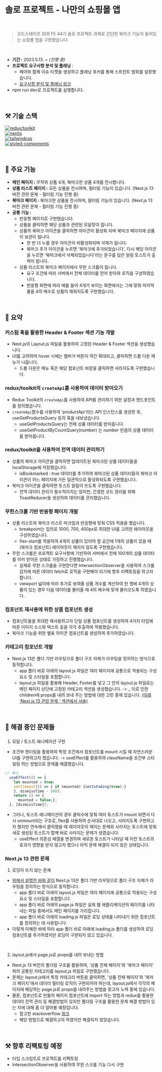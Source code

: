 # 솔로 프로젝트 - 나만의 쇼핑몰 앱 

<br>

> 코드스테이츠 SEB FE 44기 솔로 프로젝트 과제로 간단한 북마크 기능이 들어있는 쇼핑몰 앱을 구현했습니다.

<br>

- __기간 :__ 2023.5.13. ~ _(진행 중)_
- __프로젝트 요구사항 분석 및 플래닝__ : 
    - 페어와 함께 이슈 티켓을 생성하고 플래닝 포커를 통해 스프린트 범위를 설정했습니다.
    - [요구사항 분석 및 플래닝 링크](https://github.com/users/Doyu-Lee/projects/2)
- npm run dev로 프로젝트를 실행합니다.

<br>

## ⚒ 기술 스택
[![redux/toolkit](https://img.shields.io/badge/redux/toolkit-%2300BFFF?style=plastic&logo=redux&logoColor=white)](https://redux-toolkit.js.org/) <br>
[![nextjs](https://img.shields.io/badge/nextjs-%23000000?style=plastic&logo=next.js&logoColor=white)](https://nextjs.org/)<br>
[![tailwindcss](https://img.shields.io/badge/tailwindcss-%231572B6?style=plastic&logo=tailwind-css&logoColor=white)](https://tailwindcss.com/)<br>
[![styled-components](https://img.shields.io/badge/styled--components-%23DB7093?style=plastic&logo=styled-components&logoColor=white)](https://styled-components.com/)<br>

<br>

## 📢 주요 기능 

- __메인 페이지 :__ 무작위 상품 4개, 북마크한 상품 4개를 전시합니다.
- __상품 리스트 페이지 :__ 모든 상품을 전시하며, 필터링 기능이 있습니다. (Next.js 13 버전 관련 문제 - 필터링 기능 진행 중)
- __북마크 페이지 :__ 북마크한 상품을 전시하며, 필터링 기능이 있습니다. (Next.js 13 버전 관련 문제 - 필터링 기능 진행 중)
- __공통 기능 :__ 
  - 반응형 페이지로 구현했습니다.
  - 상품을 클릭하면 해당 상품과 관련된 모달창이 뜹니다.
  - 상품의 북마크 아이콘을 클릭하면 아이콘이 활성화 되며 북마크 페이지에 상품이 보관이 됩니다. 
    - 한 번 더 누를 경우 아이콘이 비활성화되며 삭제가 됩니다.
    - 북마크 추가 아이콘을 누르면 '북마크에 추가되었습니다', 다시 해당 아이콘을 누르면 '북마크에서 삭제되었습니다'라는 문구를 담은 알림 토스트가 출력이 됩니다. 
  - 상품 리스트와 북마크 페이지에서 무한 스크롤이 됩니다.
    - 요구 조건에 따라 서버에서 전체 데이터를 먼저 받아와 로직을 구성하였습니다.
    - 반응형 화면에 따라 예를 들어 4개가 보이는 화면에서는 그에 맞춰 마지막 줄을 4의 배수로 상품이 채워지도록 구현했습니다.

<br>

## 💬 요약 
### 커스텀 훅을 활용한 Header & Footer 섹션 기능 개발 
- Next.js의 Layout.js 파일을 활용하여 고정된 Header & Footer 섹션을 생성했습니다.
- UI를 고려하여 hover 시에는 햄버거 버튼이 약간 확대되고, 클릭하면 드롭 다운 메뉴가 나옵니다.
  - 드롭 다운은 메뉴 혹은 해당 컴포넌트 바깥을 클릭하면 사라지도록 구현했습니다.

### redux/toolkit의 `createApi`를 사용하여 데이터 받아오기
- Redux Toolkit의 `createApi`를 사용하여 API를 관리하기 위한 설정과 엔드포인트를 정의했습니다.
- `createApi`함수를 사용하여 'productApi'라는 API 인스턴스를 생성한 후, useGetProductsQuery 등의 훅을 내보냈습니다.
  - useGetProductsQuery는 전체 상품 데이터를 받아옵니다.
  - useGetProductByCountQuery(number) 는 number 만큼의 상품 데이터를 받아옵니다. 

### redux/toolkit을 사용하여 전역 데이터 관리하기
- 상품의 북마크 아이콘을 클릭하면 업데이트된 북마크된 상품 데이터들을 localStorage에 저장했습니다.
  - isBookmarked : true 데이터를 추가하여 북마크된 상품 데이터들의 북마크 아이콘이 어느 페이지에 가든 일관적으로 활성화되도록 구현했습니다.
- 북마크 아이콘을 클릭하면 토스트 알림이 뜨도록 구현했습니다.
  - 전역 데이터 관리가 필수적이지는 않지만, 간결한 코드 정리를 위해 ToastReducer을 생성하여 데이터를 관리했습니다.

### 무한스크롤 기반 반응형 페이지 개발
- 상품 리스트와 북마크 리스트 마크업과 반응형에 맞춰 CSS 적용을 했습니다.
  - breakpoint는 임의로 1000, 700, 400px로 최대한 UI를 고려한 레이아웃을 구성하였습니다.
  - flex-start를 적용하여 4개의 상품이 있어야 할 공간에 1개의 상품이 있을 때 (북마크 컴포넌트) 레이아웃이 깨지지 않도록 구현했습니다.
- 무한 스크롤은 프로젝트 요구사항에 기반하여 서버에서 전체 100개의 상품 데이터를 이미 받아온 상태로 가정하고 진행했습니다.
  - 실제로 무한 스크롤을 구현한다면 IntersectionObserver을 사용하여 스크롤 감지에 따른 데이터 fetch로 로직을 구현해야 되기에 향후 리팩토링을 하고자 합니다.
  - viewport 넓이에 따라 추가로 보여줄 상품 개수를 계산하여 한 행에 4개의 상품이 있는 경우 다음 데이터를 불러올 때 4의 배수에 맞게 불러오도록 하였습니다.

### 컴포넌트 재사용에 위한 상품 컴포넌트 생성
- 컴포넌트들을 최대한 재사용하고자 단일 상품 컴포넌트를 생성하여 4가지 타입에 따른 이미지 소스와 텍스트 등을 각각 추출하여 적용했습니다.
- 북마크 기능을 위한 별표 아이콘 컴포넌트를 생성하여 추가하였습니다.

### 카테고리 컴포넌트 개발
- Next.js 13은 폴더 기반 라우팅으로 폴더 구조 자체가 라우팅을 정의하는 방식으로 동작합니다.
  - app 폴더 바로 아래의 layout.js 파일은 여러 페이지에 공통으로 적용되는 구성 요소 및 스타일을 포함합니다.
  - layout.js 파일을 활용해 Header, Footer를 넣고 그 안의 layout.js 파일로는 메인 페이지 상단에 고정된 카테고리 섹션을 생성했습니다.
-> _ 이로 인한 children에 props를 내려 보내 주는 방법에 대한 고민 중에 있습니다. [(아래 'Next.js 13 관련 문제 ' 섹션에서 서술)](#nextjs-13-관련-문제)


<br>

## 💖 해결 중인 문제들

### 
1. 모달 / 토스트 애니메이션 구현
  - 조건부 렌더링을 활용하여 특정 조건에서 컴포넌트를 mount 시킬 때 자연스러운 UI를 구현하고자 했습니다.
  -> useEffect를 활용하여 className을 조건부 스타일링 하는 방법으로 문제를 해결했습니다. 

``` javascript
// 예시
  useEffect(() => {
    let mounted = true;
    setTimeout(() => { if (mounted) {setIsFading(true);}
    }, dismissTime - 500);
    return () => {
      mounted = false;};
  }, [dismissTime]);
```
  - 그러나, 토스트 애니메이션의 경우 클릭수에 맞춰 여러 토스트가 mount 되면서 다시 unmount되는 구조로, flex를 사용하여 순서대로 나오고, 사라지도록 구현하고자 했지만 연속해서 클릭했을 때 레이아웃이 깨지는 문제와 사라지는 토스트에 맞춰 새로 생성된 토스트가 함께 바로 사라지는 문제가 생겼습니다.
    - useEffect 의존성 배열을 변경하여 새로운 토스트가 나타날 때 이전 토스트의 효과가 영향을 받지 않고자 했으나 아직 문제 해결이 되지 않은 상태입니다.

### Next.js 13 관련 문제 
1. 로딩이 뜨지 않는 문제
  - [위에서 설명한 바와 같이](#카테고리-컴포넌트-개발) Next.js 13은 폴더 기반 라우팅으로 폴더 구조 자체가 라우팅을 정의하는 방식으로 동작합니다.
    - app 폴더 바로 아래의 layout.js 파일은 여러 페이지에 공통으로 적용되는 구성 요소 및 스타일을 포함합니다.
    - app 폴더 바로 아래의 page.js 파일은 실제 웹 애플리케이션의 페이지를 나타내는 파일 중에서도 메인 페이지를 가리킵니다.
    - app 폴더 바로 아래의 loading.js 파일은 로딩 상태를 나타내기 위한 컴포넌트를 정의하는 데 사용됩니다.
  - 이렇게 이해한 바에 따라 app 폴더 바로 아래에 loading.js 폴더를 생성하여 로딩 컴포넌트를 추가하였지만 로딩이 구현되지 않고 있습니다.

<br>

2. layout.js에서 page.js로 props를 내려 보내는 방법
  - Next.js 13 버전의 폴더링 구조를 활용하여, '상품 전체 페이지'와 '북마크 페이지' 위의 공통된 카테고리를 layout.js 파일로 구현했습니다.
  - 문제는 layout.js에서 특정 카테고리 버튼을 클릭하면, '상품 전체 페이지'와 '북마크 페이지'에서 데이터 필터링 로직이 구현되어야 하는데, layout.js에서 각각의 페이지에 해당하는 page.js로 props를 내려주는 방법을 찾고자 노력 중에 있습니다.
  - 물론, 컴포넌트로 만들어 페이지 컴포넌트에 import 하는 방법과 redux를 활용한 데이터 전역 관리 등 해결방법이 있지만 폴더링 구조를 활용한 문제 해결 방법이 있는 지에 대해 좀 더 알아볼 예정입니다.
    - 참고한 stackoverflow [링크](https://stackoverflow.com/questions/60457262/next-js-layout-component-pass-props-to-children)
    - 해당 방법으로 해결하고자 하였지만 해결되지 않았습니다.


<br>

## ⚒ 향후 리팩토링 예정
- 타입 스크립트로 프로젝트를 리팩토링
- IntersectionObserver을 사용하여 무한 스크롤 기능 다시 구현 
